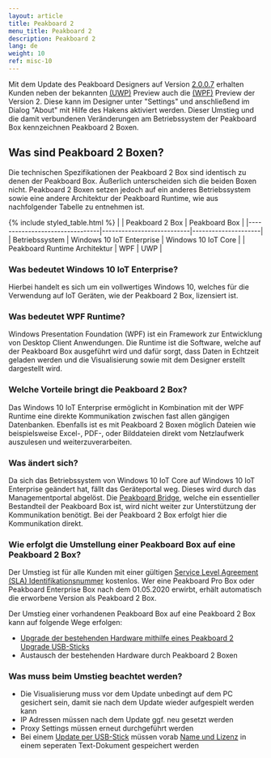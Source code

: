 ```yaml
---
layout: article
title: Peakboard 2 
menu_title: Peakboard 2
description: Peakboard 2
lang: de
weight: 10
ref: misc-10
---
```


Mit dem Update des Peakboard Designers auf Version [2.0.0.7](/misc/de-versionshistorie.html) erhalten Kunden neben der bekannten [(UWP)](https://docs.microsoft.com/de-de/windows/uwp/get-started/universal-application-platform-guide) Preview auch die [(WPF)](https://docs.microsoft.com/de-de/visualstudio/designers/getting-started-with-wpf?view=vs-2019) Preview der Version 2. 
Diese kann im Designer unter "Settings" und anschließend im Dialog "About" mit Hilfe des Hakens aktiviert werden.
Dieser Umstieg und die damit verbundenen Veränderungen am Betriebssystem der Peakboard Box kennzeichnen Peakboard 2 Boxen.

## Was sind Peakboard 2 Boxen?
Die technischen Spezifikationen der Peakboard 2 Box sind identisch zu denen der Peakboard Box.
Äußerlich unterscheiden sich die beiden Boxen nicht.
Peakboard 2 Boxen setzen jedoch auf ein anderes Betriebssystem sowie eine andere Architektur der Peakboard Runtime, wie aus nachfolgender Tabelle zu entnehmen ist.

{% include styled_table.html %}
|                                | Peakboard 2 Box           | Peakboard Box       |
|--------------------------------|---------------------------|---------------------|
| Betriebssystem                 | Windows 10 IoT Enterprise | Windows 10 IoT Core |
| Peakboard Runtime Architektur  |                       WPF |                 UWP |

### Was bedeutet Windows 10 IoT Enterprise?
Hierbei handelt es sich um ein vollwertiges Windows 10, welches für die Verwendung auf IoT Geräten, wie der Peakboard 2 Box, lizensiert ist.

### Was bedeutet WPF Runtime?
Windows Presentation Foundation (WPF) ist ein Framework zur Entwicklung von Desktop Client Anwendungen.
Die Runtime ist die Software, welche auf der Peakboard Box ausgeführt wird und dafür sorgt, dass Daten in Echtzeit geladen werden und die Visualisierung sowie mit dem Designer erstellt dargestellt wird.

### Welche Vorteile bringt die Peakboard 2 Box?
Das Windows 10 IoT Enterprise ermöglicht in Kombination mit der WPF Runtime eine direkte Kommunikation zwischen fast allen gängigen Datenbanken.
Ebenfalls ist es mit Peakboard 2 Boxen möglich Dateien wie beispielsweise Excel-, PDF-, oder Bilddateien direkt vom Netzlaufwerk auszulesen und weiterzuverarbeiten.

### Was ändert sich?
Da sich das Betriebssystem von Windows 10 IoT Core auf Windows 10 IoT Enterprise geändert hat, fällt das Geräteportal weg.
Dieses wird durch das Managementportal abgelöst.
Die [Peakboard Bridge](/administration/PB%201.x%20Box/de-1x-install.html), welche ein essentieller Bestandteil der Peakboard Box ist, wird nicht weiter zur Unterstützung der Kommunikation benötigt.
Bei der Peakboard 2 Box erfolgt hier die Kommunikation direkt.

### Wie erfolgt die Umstellung einer Peakboard Box auf eine Peakboard 2 Box?
Der Umstieg ist für alle Kunden mit einer gültigen [Service Level Agreement (SLA) Identifikationsnummer](https://peakboard.com/wp-content/uploads/2020/03/peakboard-service-level-agreement-de-v3.pdf) kostenlos.
Wer eine Peakboard Pro Box oder Peakboard Enterprise Box nach dem 01.05.2020 erwirbt, erhält automatisch die erworbene Version als Peakboard 2 Box.

Der Umstieg einer vorhandenen Peakboard Box auf eine Peakboard 2 Box kann auf folgende Wege erfolgen:
* [Upgrade der bestehenden Hardware mithilfe eines Peakboard 2 Upgrade USB-Sticks](/misc/de-pb2USB.html)
* Austausch der bestehenden Hardware durch Peakboard 2 Boxen

### Was muss beim Umstieg beachtet werden?
* Die Visualisierung muss vor dem Update unbedingt auf dem PC gesichert sein, damit sie nach dem Update wieder aufgespielt werden kann
* IP Adressen müssen nach dem Update ggf. neu gesetzt werden
* Proxy Settings müssen erneut durchgeführt werden
* Bei einem [Update per USB-Stick](/misc/de-pb2USB.html) müssen vorab [Name und Lizenz](/administration/PB%202.x%20Box/de-lizenz-aendern.html) in einem seperaten Text-Dokument gespeichert werden
